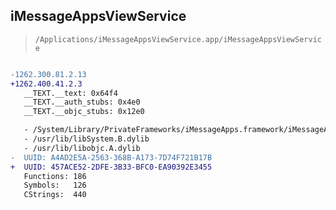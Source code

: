 ## iMessageAppsViewService

> `/Applications/iMessageAppsViewService.app/iMessageAppsViewService`

```diff

-1262.300.81.2.13
+1262.400.41.2.3
   __TEXT.__text: 0x64f4
   __TEXT.__auth_stubs: 0x4e0
   __TEXT.__objc_stubs: 0x12e0

   - /System/Library/PrivateFrameworks/iMessageApps.framework/iMessageApps
   - /usr/lib/libSystem.B.dylib
   - /usr/lib/libobjc.A.dylib
-  UUID: A4AD2E5A-2563-368B-A173-7D74F721B17B
+  UUID: 457ACE52-2DFE-3B33-BFC0-EA90392E3455
   Functions: 186
   Symbols:   126
   CStrings:  440

```
